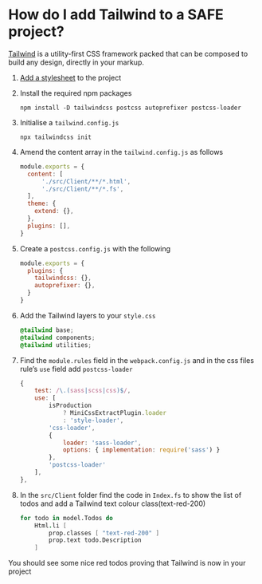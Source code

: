 # How do I add Tailwind to a SAFE project?

[Tailwind](https://tailwindcss.com/) is a utility-first CSS framework packed that can be composed to build any design, directly in your markup.

1. [Add a stylesheet](add-style.md) to the project

2. Install the required npm packages
    ```shell
    npm install -D tailwindcss postcss autoprefixer postcss-loader
    ```
3. Initialise a `tailwind.config.js`
    ```shell
    npx tailwindcss init
    ```
4. Amend the content array in the `tailwind.config.js` as follows
    ```javascript
    module.exports = {
      content: [
          './src/Client/**/*.html',
          './src/Client/**/*.fs',
      ],
      theme: {
        extend: {},
      },
      plugins: [],
    }
    ```

5. Create a `postcss.config.js` with the following
    ```javascript
    module.exports = {
      plugins: {
        tailwindcss: {},
        autoprefixer: {},
      }
    }
    ```

6. Add the Tailwind layers to your `style.css`
    ```css
    @tailwind base;
    @tailwind components;
    @tailwind utilities;
    ```

7. Find the `module.rules` field in the `webpack.config.js` and in the css files rule’s `use` field add `postcss-loader`
    ```javascript
    {
        test: /\.(sass|scss|css)$/,
        use: [
            isProduction
                ? MiniCssExtractPlugin.loader
                : 'style-loader',
            'css-loader',
            {
                loader: 'sass-loader',
                options: { implementation: require('sass') }
            },
            'postcss-loader'
        ],
    },
    ```

8. In the `src/Client` folder find the code in `Index.fs` to show the list of todos and add a Tailwind text colour class(text-red-200)
    ```fsharp
    for todo in model.Todos do
        Html.li [
            prop.classes [ "text-red-200" ]
            prop.text todo.Description
        ]
    ```

You should see some nice red todos proving that Tailwind is now in your project